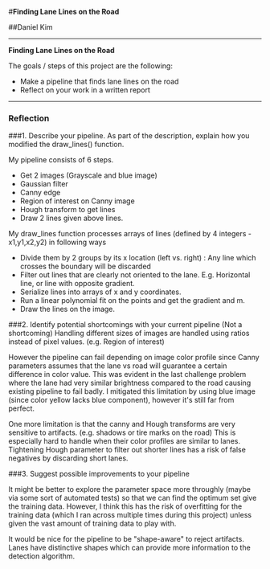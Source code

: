 #**Finding Lane Lines on the Road** 

##Daniel Kim


---

**Finding Lane Lines on the Road**

The goals / steps of this project are the following:
* Make a pipeline that finds lane lines on the road
* Reflect on your work in a written report


[//]: # (Image References)

[image1]: ./examples/grayscale.jpg "Grayscale"

---

### Reflection

###1. Describe your pipeline. As part of the description, explain how you modified the draw_lines() function.

My pipeline consists of 6 steps. 
- Get 2 images (Grayscale and blue image)
- Gaussian filter
- Canny edge
- Region of interest on Canny image
- Hough transform to get lines
- Draw 2 lines given above lines.

My draw_lines function processes arrays of lines (defined by 4 integers - x1,y1,x2,y2) in following ways
- Divide them by 2 groups by its x location (left vs. right) : Any line which crosses the boundary will be discarded
- Filter out lines that are clearly not oriented to the lane. E.g. Horizontal line, or line with opposite gradient.
- Serialize lines into arrays of x and y coordinates.
- Run a linear polynomial fit on the points and get the gradient and m.
- Draw the lines on the image.  


###2. Identify potential shortcomings with your current pipeline
(Not a shortcoming) Handling different sizes of images are handled using ratios instead of pixel values. (e.g. Region of interest)

However the pipeline can fail depending on image color profile since Canny parameters assumes that the lane vs road will guarantee a certain difference in color value. This was evident in the last challenge problem where the lane had very similar brightness compared to the road causing existing pipeline to fail badly. I mitigated this limitation by using blue image (since color yellow lacks blue component), however it's still far from perfect.

One more limitation is that the canny and Hough transforms are very sensitive to artifacts. (e.g. shadows or tire marks on the road) This is especially hard to handle when their color profiles are similar to lanes. Tightening Hough parameter to filter out shorter lines has a risk of false negatives by discarding short lanes.


###3. Suggest possible improvements to your pipeline

It might be better to explore the parameter space more throughly (maybe via some sort of automated tests) so that we can find the optimum set give the training data. However, I think this has the risk of overfitting for the training data (which I ran across multiple times during this project) unless given the vast amount of training data to play with.

It would be nice for the pipeline to be "shape-aware" to reject artifacts. Lanes have distinctive shapes which can provide more information to the detection algorithm.

